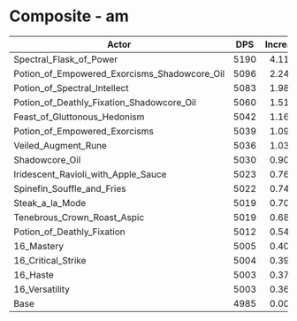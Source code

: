 # Composite - am
| Actor | DPS | Increase |
|---|:---:|:---:|
|Spectral_Flask_of_Power|5190|4.11%|
|Potion_of_Empowered_Exorcisms_Shadowcore_Oil|5096|2.24%|
|Potion_of_Spectral_Intellect|5083|1.98%|
|Potion_of_Deathly_Fixation_Shadowcore_Oil|5060|1.51%|
|Feast_of_Gluttonous_Hedonism|5042|1.16%|
|Potion_of_Empowered_Exorcisms|5039|1.09%|
|Veiled_Augment_Rune|5036|1.03%|
|Shadowcore_Oil|5030|0.90%|
|Iridescent_Ravioli_with_Apple_Sauce|5023|0.76%|
|Spinefin_Souffle_and_Fries|5022|0.74%|
|Steak_a_la_Mode|5019|0.70%|
|Tenebrous_Crown_Roast_Aspic|5019|0.68%|
|Potion_of_Deathly_Fixation|5012|0.54%|
|16_Mastery|5005|0.40%|
|16_Critical_Strike|5004|0.39%|
|16_Haste|5003|0.37%|
|16_Versatility|5003|0.36%|
|Base|4985|0.00%|
